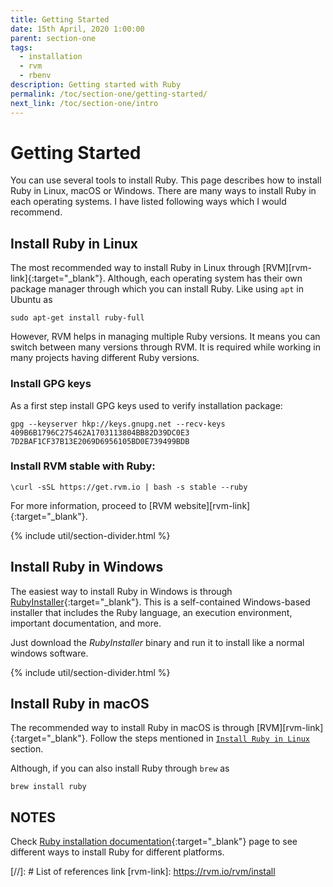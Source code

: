 ```yaml
---
title: Getting Started
date: 15th April, 2020 1:00:00
parent: section-one
tags:
  - installation
  - rvm
  - rbenv
description: Getting started with Ruby
permalink: /toc/section-one/getting-started/
next_link: /toc/section-one/intro
---
```


# Getting Started

You can use several tools to install Ruby. This page describes how to install Ruby in Linux, macOS or Windows.
There are many ways to install Ruby in each operating systems. I have listed following ways which I would
recommend.

## Install Ruby in Linux

The most recommended way to install Ruby in Linux through [RVM][rvm-link]{:target="_blank"}.
Although, each operating system has their own package manager through which you can install Ruby.
Like using `apt` in Ubuntu as
```
sudo apt-get install ruby-full
```

However, RVM helps in managing multiple Ruby versions. It means you can switch between many versions through RVM.
It is required while working in many projects having different Ruby versions.

### Install GPG keys

As a first step install GPG keys used to verify installation package:

```
gpg --keyserver hkp://keys.gnupg.net --recv-keys 409B6B1796C275462A1703113804BB82D39DC0E3 7D2BAF1CF37B13E2069D6956105BD0E739499BDB
```

### Install RVM stable with Ruby:

```
\curl -sSL https://get.rvm.io | bash -s stable --ruby
```

For more information, proceed to [RVM website][rvm-link]{:target="_blank"}.

{% include util/section-divider.html %}

## Install Ruby in Windows

The easiest way to install Ruby in Windows is through [RubyInstaller](https://rubyinstaller.org/){:target="_blank"}.
This is a self-contained Windows-based installer that includes the Ruby language, an execution environment,
important documentation, and more.

Just download the _RubyInstaller_ binary and run it to install like a normal windows software.

{% include util/section-divider.html %}

## Install Ruby in macOS

The recommended way to install Ruby in macOS is through [RVM][rvm-link]{:target="_blank"}.
Follow the steps mentioned in [`Install Ruby in Linux`](#install-ruby-in-linux) section.

Although, if you can also install Ruby through `brew` as
```
brew install ruby
```

## NOTES

Check [Ruby installation documentation](https://www.ruby-lang.org/en/documentation/installation/){:target="_blank"}
page to see different ways to install Ruby for different platforms.


[//]: # List of references link
[rvm-link]: https://rvm.io/rvm/install
